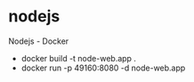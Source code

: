 # nodejs
Nodejs - Docker


*  docker build -t node-web.app .
*  docker run -p 49160:8080 -d  node-web.app
